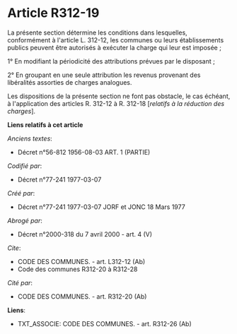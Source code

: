 # Article R312-19

La présente section détermine les conditions dans lesquelles, conformément à l'article L. 312-12, les communes ou leurs
établissements publics peuvent être autorisés à exécuter la charge qui leur est imposée ;

1° En modifiant la périodicité des attributions prévues par le disposant ;

2° En groupant en une seule attribution les revenus provenant des libéralités assorties de charges analogues.

Les dispositions de la présente section ne font pas obstacle, le cas échéant, à l'application des articles R. 312-12 à R.
312-18 [*relatifs à la réduction des charges*].

**Liens relatifs à cet article**

_Anciens textes_:

  - Décret n°56-812 1956-08-03 ART. 1 (PARTIE)

_Codifié par_:

  - Décret n°77-241 1977-03-07

_Créé par_:

  - Décret n°77-241 1977-03-07 JORF et JONC 18 Mars 1977

_Abrogé par_:

  - Décret n°2000-318 du 7 avril 2000 - art. 4 (V)

_Cite_:

  - CODE DES COMMUNES. - art. L312-12 (Ab)
  - Code des communes R312-20 à R312-28

_Cité par_:

  - CODE DES COMMUNES. - art. R312-20 (Ab)

**Liens**:

  - TXT_ASSOCIE: CODE DES COMMUNES. - art. R312-26 (Ab)
